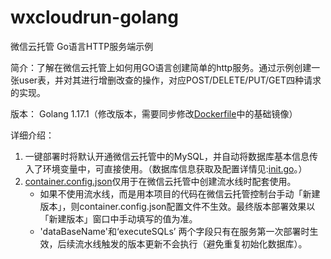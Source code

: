 # wxcloudrun-golang
微信云托管 Go语言HTTP服务端示例

简介：了解在微信云托管上如何用GO语言创建简单的http服务。通过示例创建一张user表，并对其进行增删改查的操作，对应POST/DELETE/PUT/GET四种请求的实现。

版本：
Golang 1.17.1（修改版本，需要同步修改[Dockerfile](https://github.com/WeixinCloud/wxcloudrun-golang/blob/main/Dockerfile)中的基础镜像）

详细介绍：
1. 一键部署时将默认开通微信云托管中的MySQL，并自动将数据库基本信息传入了环境变量中，可直接使用。（数据库信息获取及配置详情见:[init.go](https://github.com/WeixinCloud/wxcloudrun-golang/blob/main/db/init.go)。）
2. [container.config.json](https://github.com/WeixinCloud/wxcloudrun-golang/blob/main/container.config.json)仅用于在微信云托管中创建流水线时配套使用。
   * 如果不使用流水线，而是用本项目的代码在微信云托管控制台手动「新建版本」，则container.config.json配置文件不生效。最终版本部署效果以「新建版本」窗口中手动填写的值为准。
   * 'dataBaseName'和‘executeSQLs’ 两个字段只有在服务第一次部署时生效，后续流水线触发的版本更新不会执行（避免重复初始化数据库）。
